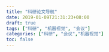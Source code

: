 ```yaml
---
title: "科研论文导航"
date: 2019-01-09T21:31:23+08:00
draft: true
tags: ["科研", "机器视觉", "会议"]
categories: ["科研", "会议","机器视觉"]
toc: false
---
```

